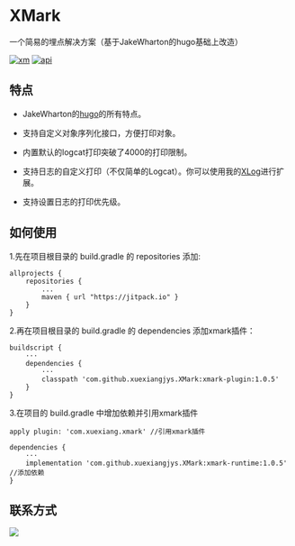 # XMark

一个简易的埋点解决方案（基于JakeWharton的hugo基础上改造）

[![xm][xmsvg]][xm]  [![api][apisvg]][api]


## 特点

* JakeWharton的[hugo](https://github.com/JakeWharton/hugo)的所有特点。

* 支持自定义对象序列化接口，方便打印对象。

* 内置默认的logcat打印突破了4000的打印限制。

* 支持日志的自定义打印（不仅简单的Logcat）。你可以使用我的[XLog](https://github.com/xuexiangjys/XLog)进行扩展。

* 支持设置日志的打印优先级。

## 如何使用

1.先在项目根目录的 build.gradle 的 repositories 添加:
```
allprojects {
    repositories {
        ...
        maven { url "https://jitpack.io" }
    }
}
```

2.再在项目根目录的 build.gradle 的 dependencies 添加xmark插件：

```
buildscript {
    ···
    dependencies {
        ···
        classpath 'com.github.xuexiangjys.XMark:xmark-plugin:1.0.5'
    }
}
```

3.在项目的 build.gradle 中增加依赖并引用xmark插件

```
apply plugin: 'com.xuexiang.xmark' //引用xmark插件

dependencies {
    ···
    implementation 'com.github.xuexiangjys.XMark:xmark-runtime:1.0.5'  //添加依赖
}

```

## 联系方式

[![](https://img.shields.io/badge/点击一键加入QQ群-602082750-blue.svg)](http://shang.qq.com/wpa/qunwpa?idkey=9922861ef85c19f1575aecea0e8680f60d9386080a97ed310c971ae074998887)

[xmsvg]: https://img.shields.io/badge/XMark-v1.0.5-brightgreen.svg
[xm]: https://github.com/xuexiangjys/XMark
[apisvg]: https://img.shields.io/badge/API-14+-brightgreen.svg
[api]: https://android-arsenal.com/api?level=19